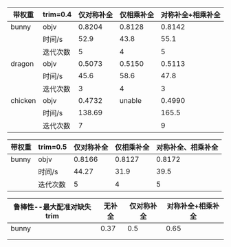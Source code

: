 | 带权重     | trim=0.4 | 仅对称补全  | 仅相乘补全  | 对称补全+相乘补全 |
| ------- | -------- | ------ | ------ | --------- |
| bunny   | objv     | 0.8204 | 0.8128 | 0.8142    |
|         | 时间/s     | 52.9   | 43.8   | 55.1      |
|         | 迭代次数     | 5      | 4      | 5         |
| dragon  | objv     | 0.5073 | 0.5150 | 0.5113    |
|         | 时间/s     | 45.6   | 58.6   | 47.8      |
|         | 迭代次数     | 3      | 4      | 3         |
| chicken | objv     | 0.4732 | unable | 0.4990    |
|         | 时间/s     | 138.69 |        | 165.5     |
|         | 迭代次数     | 7      |        | 9         |


| 带权重   | trim=0.5 | 仅对称补全  | 仅相乘补全  | 对称补全、相乘补全 |
| ----- | -------- | ------ | ------ | --------- |
| bunny | objv     | 0.8166 | 0.8127 | 0.8172    |
|       | 时间/s     | 44.27  | 31.9   | 39.5      |
|       | 迭代次数     | 5      | 4      | 5         |


| 鲁棒性--最大配准对缺失trim | 无补全  | 仅对称补全 | 对称补全+相乘补全 |
| ---------------- | ---- | ----- | --------- |
| bunny            | 0.37 | 0.5   | 0.65      |
|                  |      |       |           |
|                  |      |       |           |

